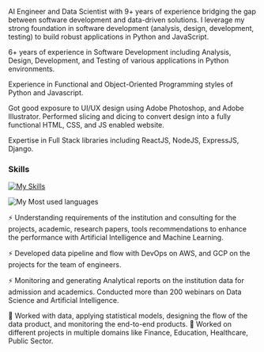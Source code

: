 AI Engineer and Data Scientist with 9+ years of experience bridging the gap between software development and data-driven solutions. I leverage my strong foundation in software development (analysis, design, development, testing) to build robust applications in Python and JavaScript. 

6+ years of experience in Software Development including Analysis, Design, Development, and Testing of various applications in Python environments.

Experience in Functional and Object-Oriented Programming styles of Python and Javascript.

Got good exposure to UI/UX design using Adobe Photoshop, and Adobe Illustrator. Performed slicing and dicing to convert design into a fully functional HTML, CSS, and JS enabled website.

Expertise in Full Stack libraries including ReactJS, NodeJS, ExpressJS, Django.

### Skills

[![My Skills](https://skillicons.dev/icons?i=js,python,react,nodejs,django,docker,aws,git)](https://skillicons.dev)

![My Most used languages](https://github-readme-stats.vercel.app/api/top-langs/?username=spwilson25428&layout=compact&hide_border=true&langs_count=10)

⚡ Understanding requirements of the institution and consulting for the projects, academic, research papers, tools recommendations to enhance the performance with Artificial Intelligence and Machine Learning.

⚡ Developed data pipeline and flow with DevOps on AWS, and GCP on the projects for the team of engineers.

⚡ Monitoring and generating Analytical reports on the institution data for admission and academics. Conducted more than 200 webinars on Data Science and Artificial Intelligence.

🤩 Worked with data, applying statistical models, designing the flow of the data product, and monitoring the end-to-end products. 🤩 Worked on different projects in multiple domains like Finance, Education, Healthcare, Public Sector.
